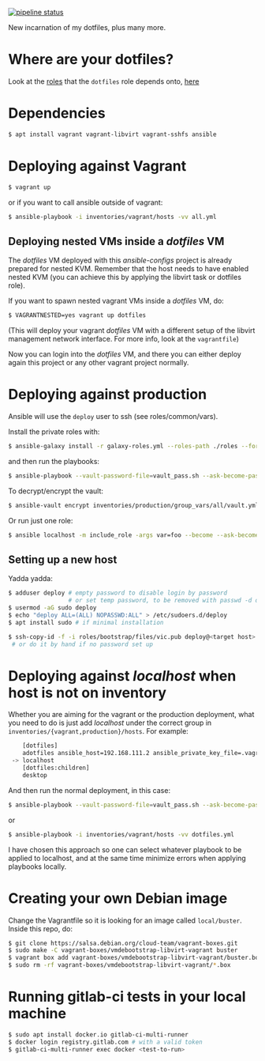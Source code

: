 [![pipeline status](https://gitlab.com/viccuad/ansible-configs/badges/master/pipeline.svg)](https://gitlab.com/viccuad/ansible-configs/commits/master)


New incarnation of my dotfiles, plus many more.

# Where are your dotfiles? #

Look at the [roles][roles] that the `dotfiles` role depends onto, [here][dotfiles]

[roles]: https://github.com/viccuad/ansible-configs/tree/master/roles
[dotfiles]: https://github.com/viccuad/ansible-configs/blob/master/roles/dotfiles/meta/main.yml


# Dependencies #

```bash
$ apt install vagrant vagrant-libvirt vagrant-sshfs ansible
```

# Deploying against Vagrant #

```bash
$ vagrant up
```

or if you want to call ansible outside of vagrant:

```bash
$ ansible-playbook -i inventories/vagrant/hosts -vv all.yml
```

## Deploying nested VMs inside a *dotfiles* VM ##

The *dotfiles* VM deployed with this *ansible-configs* project is already
prepared for nested KVM. Remember that the host needs to have enabled nested KVM
(you can achieve this by applying the libvirt task or dotfiles role).

If you want to spawn nested vagrant VMs inside a *dotfiles* VM, do:

```bash
$ VAGRANTNESTED=yes vagrant up dotfiles
```

(This will deploy your vagrant *dotfiles* VM with a different setup of the
libvirt management network interface. For more info, look at the `vagrantfile`)

Now you can login into the *dotfiles* VM, and there you can either deploy again
this project or any other vagrant project normally.


# Deploying against production #

Ansible will use the `deploy` user to ssh (see roles/common/vars).

Install the private roles with:

```bash
$ ansible-galaxy install -r galaxy-roles.yml --roles-path ./roles --force
```

and then run the playbooks:

```bash
$ ansible-playbook --vault-password-file=vault_pass.sh --ask-become-pass -i inventories/production/hosts all.yml --limit=<host> --check
```

To decrypt/encrypt the vault:

```bash
$ ansible-vault encrypt inventories/production/group_vars/all/vault.yml --vault-password-file=vault_pass.sh
```

Or run just one role:
```bash
$ ansible localhost -m include_role -args var=foo --become --ask-become-pass
```

## Setting up a new host ##

Yadda yadda:

```bash
$ adduser deploy # empty password to disable login by password
                 # or set temp password, to be removed with passwd -d deploy
$ usermod -aG sudo deploy
$ echo "deploy ALL=(ALL) NOPASSWD:ALL" > /etc/sudoers.d/deploy
$ apt install sudo # if minimal installation
```

``` bash
$ ssh-copy-id -f -i roles/bootstrap/files/vic.pub deploy@<target host>
 # or do it by hand if no password set up
```

# Deploying against *localhost* when host is not on inventory #

Whether you are aiming for the vagrant or the production deployment, what you
need to do is just add *localhost* under the correct group in
`inventories/{vagrant,production}/hosts`. For example:

``` bash
    [dotfiles]
    adotfiles ansible_host=192.168.111.2 ansible_private_key_file=.vagrant/machines/dotfiles/libvirt/private_key
 -> localhost
    [dotfiles:children]
    desktop
```

And then run the normal deployment, in this case:

```bash
$ ansible-playbook --vault-password-file=vault_pass.sh --ask-become-pass -i inventories/production/hosts -vv dotfiles.yml --check
```

or
```bash
$ ansible-playbook -i inventories/vagrant/hosts -vv dotfiles.yml
```

I have chosen this approach so one can select whatever playbook to be
applied to localhost, and at the same time minimize errors when applying
playbooks locally.


# Creating your own Debian image #

Change the Vagrantfile so it is looking for an image called `local/buster`.
Inside this repo, do:

```bash
$ git clone https://salsa.debian.org/cloud-team/vagrant-boxes.git
$ sudo make -C vagrant-boxes/vmdebootstrap-libvirt-vagrant buster
$ vagrant box add vagrant-boxes/vmdebootstrap-libvirt-vagrant/buster.box --name local/buster
$ sudo rm -rf vagrant-boxes/vmdebootstrap-libvirt-vagrant/*.box
```


# Running gitlab-ci tests in your local machine #

``` bash
$ sudo apt install docker.io gitlab-ci-multi-runner
$ docker login registry.gitlab.com # with a valid token
$ gitlab-ci-multi-runner exec docker <test-to-run>
```
